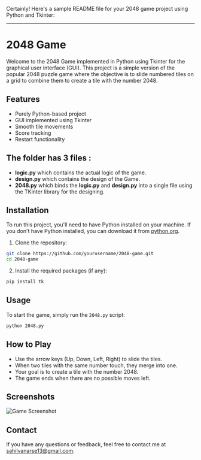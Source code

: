 Certainly! Here's a sample README file for your 2048 game project using Python and Tkinter:

---

# 2048 Game

Welcome to the 2048 Game implemented in Python using Tkinter for the graphical user interface (GUI). This project is a simple version of the popular 2048 puzzle game where the objective is to slide numbered tiles on a grid to combine them to create a tile with the number 2048.

## Features

- Purely Python-based project
- GUI implemented using Tkinter
- Smooth tile movements
- Score tracking
- Restart functionality

## The folder has 3 files :
- **logic.py** which contains the actual logic of the game.
- **design.py** which contains the design of the Game.
- **2048.py** which binds the **logic.py** and **design.py** into a single file using the TKinter library for the designing.
## Installation

To run this project, you'll need to have Python installed on your machine. If you don't have Python installed, you can download it from [python.org](https://www.python.org/downloads/).

1. Clone the repository:

```bash
git clone https://github.com/yourusername/2048-game.git
cd 2048-game
```

2. Install the required packages (if any):

```bash
pip install tk
```


## Usage

To start the game, simply run the `2048.py` script:

```bash
python 2048.py
```

## How to Play

- Use the arrow keys (Up, Down, Left, Right) to slide the tiles.
- When two tiles with the same number touch, they merge into one.
- Your goal is to create a tile with the number 2048.
- The game ends when there are no possible moves left.

## Screenshots

![Game Screenshot](path/to/screenshot.png)


## Contact

If you have any questions or feedback, feel free to contact me at sahilvanarse13@gmail.com.

